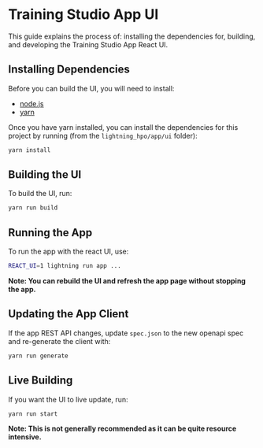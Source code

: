 # Training Studio App UI

This guide explains the process of: installing the dependencies for, building, and developing the Training Studio App React UI.

## Installing Dependencies

Before you can build the UI, you will need to install:
- [node.js](https://nodejs.org/en/)
- [yarn](https://yarnpkg.com/getting-started/install)

Once you have yarn installed, you can install the dependencies for this project by running (from the `lightning_hpo/app/ui` folder):
```bash
yarn install
```

## Building the UI

To build the UI, run:
```bash
yarn run build
```

## Running the App

To run the app with the react UI, use:
```bash
REACT_UI=1 lightning run app ...
```

**Note: You can rebuild the UI and refresh the app page without stopping the app.**

## Updating the App Client

If the app REST API changes, update `spec.json` to the new openapi spec and re-generate the client with:
```bash
yarn run generate
```

## Live Building

If you want the UI to live update, run:
```bash
yarn run start
```

**Note: This is not generally recommended as it can be quite resource intensive.**
